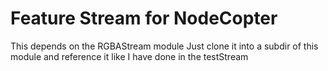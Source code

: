 # Feature Stream for NodeCopter
This depends on the RGBAStream module
Just clone it into a subdir of this module and reference it like I have
done in the testStream

